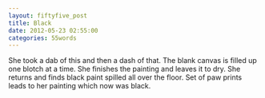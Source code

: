 ```yaml
---
layout: fiftyfive_post
title: Black
date: 2012-05-23 02:55:00
categories: 55words
---
```


She took a dab of this and then a dash of that. The blank canvas is filled up one blotch at a time. She finishes the painting and leaves it to dry. She returns and finds black paint spilled all over the floor. Set of paw prints leads to her painting which now was black.
